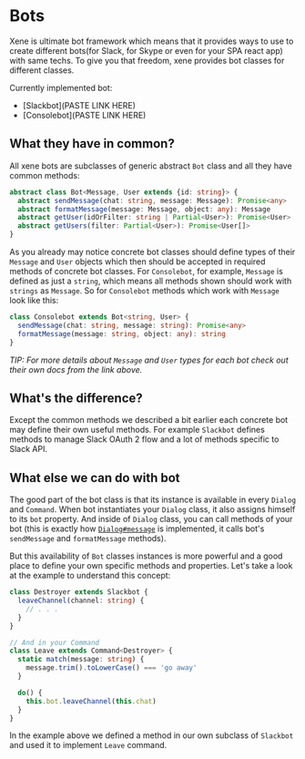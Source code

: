 # Bots

Xene is ultimate bot framework which means that it provides ways to use to create different bots(for Slack, for Skype or even for your SPA react app) with same techs. To give you that freedom, xene provides bot classes for different classes.

Currently implemented bot:
- [Slackbot](PASTE LINK HERE)
- [Consolebot](PASTE LINK HERE)

## What they have in common?

All xene bots are subclasses of generic abstract `Bot` class and all they have common methods:

```ts
abstract class Bot<Message, User extends {id: string}> {
  abstract sendMessage(chat: string, message: Message): Promise<any>
  abstract formatMessage(message: Message, object: any): Message
  abstract getUser(idOrFilter: string | Partial<User>): Promise<User>
  abstract getUsers(filter: Partial<User>): Promise<User[]>
}
```

As you already may notice concrete bot classes should define types of their `Message` and `User` objects which then should be accepted in required methods of concrete bot classes. For `Consolebot`, for example, `Message` is defined as just a `string`, which means all methods shown should work with `strings` as `Message`. So for `Consolebot` methods which work with `Message` look like this:

```ts
class Consolebot extends Bot<string, User> {
  sendMessage(chat: string, message: string): Promise<any>
  formatMessage(message: string, object: any): string
}
```

_TIP: For more details about `Message` and `User` types for each bot check out their own docs from the link above._

## What's the difference?

Except the common methods we described a bit earlier each concrete bot may define their own useful methods. For example `Slackbot` defines methods to manage Slack OAuth 2 flow and a lot of methods specific to Slack API.

## What else we can do with bot

The good part of the bot class is that its instance is available in every `Dialog` and `Command`. When bot instantiates your `Dialog` class, it also assigns himself to its `bot` property. And inside of `Dialog` class, you can call methods of your bot (this is exactly how [`Dialog#message`](dialogs.md#dialogmessage) is implemented, it calls bot's `sendMessage` and `formatMessage` methods).

But this availability of `Bot` classes instances is more powerful and a good place to define your own specific methods and properties. Let's take a look at the example to understand this concept:

```ts
class Destroyer extends Slackbot {
  leaveChannel(channel: string) {
    // . . .
  }
}

// And in your Command
class Leave extends Command<Destroyer> {
  static match(message: string) {
    message.trim().toLowerCase() === 'go away'
  }

  do() {
    this.bot.leaveChannel(this.chat)
  }
}
```

In the example above we defined a method in our own subclass of `Slackbot` and used it to implement `Leave` command.
